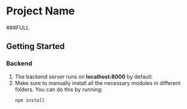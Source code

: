 # Project Name
###FULL
## Getting Started

### Backend

1. The backend server runs on **localhost:8000** by default.
2. Make sure to manually install all the necessary modules in different folders. You can do this by running:
   ```bash
   npm install
   
